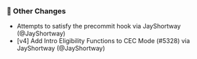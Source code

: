 ### 🔄 Other Changes
* Attempts to satisfy the precommit hook via JayShortway (@JayShortway)
* [v4] Add Intro Eligibility Functions to CEC Mode (#5328) via JayShortway (@JayShortway)
